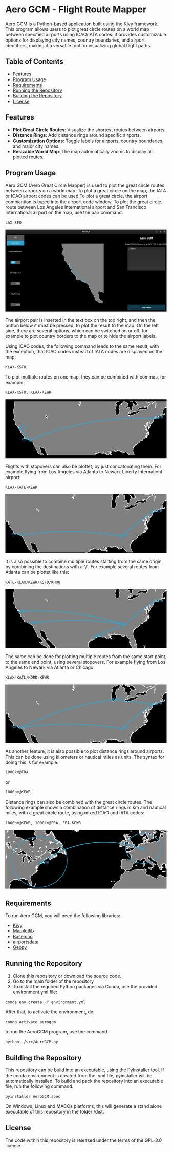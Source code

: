 # Aero GCM - Flight Route Mapper

Aero GCM is a Python-based application built using the Kivy framework. This program allows users to plot great circle routes on a world map between specified airports using ICAO/IATA codes. It provides customizable options for displaying city names, country boundaries, and airport identifiers, making it a versatile tool for visualizing global flight paths.

## Table of Contents

- [Features](#features)
- [Program Usage](#program-usage)
- [Requirements](#requirements)
- [Running the Repository](#running-the-repository)
- [Building the Repository](#Building-the-Repository)
- [License](#license)


## Features

- **Plot Great Circle Routes**: Visualize the shortest routes between airports.
- **Distance Rings**: Add distance rings around specific airports.
- **Customization Options**: Toggle labels for airports, country boundaries, and major city names.
- **Resizable World Map**: The map automatically zooms to display all plotted routes.

## Program Usage
Aero GCM (Aero Great Circle Mapper) is used to plot the great circle routes between airports on a world map. To plot a great circle on the map, the IATA or ICAO airport codes can be used.To plot a great circle, the airport combiantion is typed into the airport code window. To plot the great circle route between Los Angeles International airport and San Francisco International airport on the map, use the pair command:
```bash
LAX-SFO
``` 
![LAX-SFO](/screenshots/LAX-SFO.png)

The airport pair is inserted in the text box on the top right, and then the button below it must be pressed, to plot the result to the map. On the left side, there are several options, which can be switched on or off, for example to plot country borders to the map or to hide the airport labels.

Using ICAO codes, the following command leads to the same result, with the exception, that ICAO codes instead of IATA codes are displayed on the map:
```bash
KLAX-KSFO
``` 
To plot multiple routes on one map, they can be combined with commas, for example:
```bash
KLAX-KSFO, KLAX-KEWR
``` 
![KLAX-KSFO, KLAX-KEWR](/screenshots/KLAX-KSFO,KLAX-KEWR.png)

Flights with stopovers can also be plottet, by just concatonating them. For example flying from Los Angeles via Atlanta to Newark Liberty Internationl airport:
```bash
KLAX-KATL-KEWR
``` 
![KLAX-KATL-KEWR](/screenshots/KLAX-KATL-KEWR.png)

It is also possible to combine multiple routes starting from the same origin, by combining the destinations with a '/'. For example several routes from Atlanta can be plottet like this:
```bash
KATL-KLAX/KEWR/KSFO/KHOU
``` 
![KATL-KLAX/KEWR/KSFO/KHOU](/screenshots/KATL-KLAX_KEWR_KSFO_KHOU.png)

The same can be done for plotting multiple routes from the same start point, to the same end point, using several stopovers. For example flying from Los Angeles to Newark via Atlanta or Chicago:
```bash
KLAX-KATL/KORD-KEWR
``` 
![KLAX-KATL/KORD-KEWR](/screenshots/KLAX-KATL_KORD-KEWR.png)

As another feature, it is also possible to plot distance rings around airports. This can be done using kilometers or nautical miles as units. The syntax for doing this is for example:
```bash
1000km@FRA
``` 
or 
```bash
1000nm@KEWR
``` 
Distance rings can also be combined with the great circle routes. The following example shows a combination of distance rings in km and nautical miles, with a great circle route, using mixed ICAO and IATA codes:
```bash
1000nm@KEWR, 1000km@FRA, FRA-KEWR
``` 
![FRA-KEWR](/screenshots/FRA-KLAX.png)
  
## Requirements

To run Aero GCM, you will need the following libraries:

- [Kivy](https://kivy.org/#home)
- [Matplotlib](https://matplotlib.org/)
- [Basemap](https://matplotlib.org/basemap/)
- [airportsdata](https://pypi.org/project/airportsdata/)
- [Geopy](https://geopy.readthedocs.io/)

## Running the Repository

1. Clone this repository or download the source code.
3. Go to the main folder of the repository
2. To install the required Python packages via Conda, use the provided environment.yml file:
```bash
conda env create -f environment.yml
``` 
After that, to activate the environment, do:
```bash
conda activate aerogcm
``` 
to run the AeroGCM program, use the command
```bash
python ./src/AeroGCM.py
``` 
## Building the Repository
This repository can be build into an executable, using the PyInstaller tool. If the conda environment is created from the .yml file, pyinstaller will be automatically installed. To build and pack the repository into an executable file, run the following command:
```bash
pyinstaller AeroGCM.spec
``` 
On Windows, Linux and MACOs platforms, this will generate a stand alone executable of this repository in the folder /dist.
## License
The code within this repository is released under the terms of the GPL-3.0 license.


   
